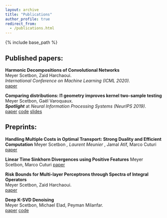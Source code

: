 ```yaml
---
layout: archive
title: "Publications"
author_profile: true
redirect_from:
  - /publications.html
---
```



{% include base_path %}


## Published papers:
**Harmonic Decompositions of Convolutional Networks**    
Meyer Scetbon, Zaid Harchaoui.    
*International Conference on Machine Learning (ICML 2020).*   
[paper](https://arxiv.org/pdf/2003.12756.pdf)


**Comparing distributions: l1 geometry improves kernel two-sample testing**  
Meyer Scetbon, Gaël Varoquaux.  
***Spotlight*** at *Neural Information Processing Systems (NeurIPS 2019).*  
[paper](https://arxiv.org/pdf/1909.09264.pdf)
[code](https://github.com/meyerscetbon/l1_two_sample_test)
[slides](/files/Spotlight_NeurIPS_2019.pdf)



## Preprints:
**Handling Multiple Costs in Optimal Transport: Strong Duality and Efficient Computation**
Meyer Scetbon <sup>*</sup>, Laurent Meunier <sup>*</sup>, Jamal Atif, Marco Cuturi
[paper](https://arxiv.org/abs/2006.07260)

**Linear Time Sinkhorn Divergences using Positive Features**
Meyer Scetbon, Marco Cuturi
[paper](https://arxiv.org/abs/2006.07057)

**Risk Bounds for Multi-layer Perceptrons through Spectra of Integral Operators**    
Meyer Scetbon, Zaid Harchaoui.  
[paper](https://arxiv.org/pdf/2002.12640.pdf)

**Deep K-SVD Denoising**  
Meyer Scetbon, Michael Elad, Peyman Milanfar.   
[paper](https://arxiv.org/pdf/1909.13164.pdf)
[code](https://github.com/meyerscetbon/Deep-K-SVD)


